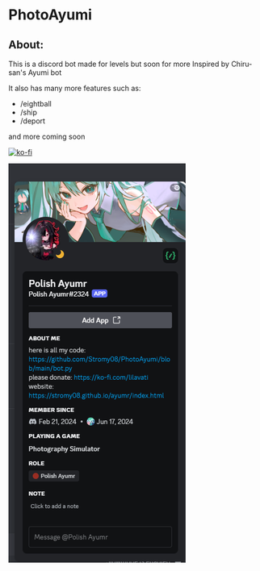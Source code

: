 # PhotoAyumi
## About:
This is a discord bot made for levels but soon for more
Inspired by Chiru-san's Ayumi bot

It also has many more features such as:
- /eightball
- /ship
- /deport

and more coming soon

[![ko-fi](https://ko-fi.com/img/githubbutton_sm.svg)](https://ko-fi.com/O5O6ZUUL0)

<img src="images/profile.png">
